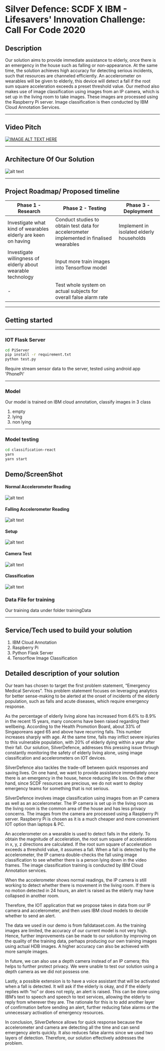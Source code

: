 # Silver Defence: SCDF X IBM - Lifesavers' Innovation Challenge: Call For Code 2020
## Description

Our solution aims to provide immediate assistance to elderly, once there is an emergency in the house such as falling or non-appearance. At the same time, the solution achieves high accuracy for detecting serious incidents, such that resources are channeled efficiently. An accelerometer on wearables will be given to elderly, this device will detect a fall if the root sum square acceleration exceeds a preset threshold value. Our method also makes use of image classification using images from an IP camera, which is set up in the living room to take images. These images are processed using the Raspberry Pi server. Image classification is then conducted by IBM Cloud Annotation Services.


---

## Video Pitch 


[![IMAGE ALT TEXT HERE](http://img.youtube.com/vi/s02yc2wPgXE/0.jpg)](http://www.youtube.com/watch?v=s02yc2wPgXE)

---

## Architecture Of Our Solution

![alt text](./arche.png "Architecture Diagram")

---

## Project Roadmap/ Proposed timeline

Phase 1 - Research | Phase 2 - Testing | Phase 3 - Deployment
--- | --- | ---
Investigate what kind of wearables elderly are keen on having | Conduct studies to obtain test data for accelerometer implemented in finalised wearables | Implement in isolated elderly households
Investigate willingness of elderly about wearable technology | Input more train images into Tensorflow model | 
-|Test whole system on actual subjects for overall false alarm rate|

---

## Getting started

---
### IOT Flask Server

```sh
cd PiServer
pip install -r requirement.txt
python test.py
```

Require stream sensor data to the server, tested using android app 'PhonePi'

---
### Model

Our model is trained on IBM cloud annotation, classify images in 3 class
1. empty
2. lying
3. non lying
---
### Model testing

```sh
cd classification-react
yarn
yarn start
```

## Demo/ScreenShot

#### Normal Accelerometer Reading
![alt text](./ss1.jpg "Normal Accelerometer Reading")


#### Falling Accelerometer Reading
![alt text](./ss2.jpg "Falling Accelerometer Reading")


#### Setup
![alt text](./setup.jpg "Setup")


#### Camera Test
![alt text](./camera_test.jpg "Camera Test")


#### Classification
![alt text](./classification.jpg "Classification")


### Data File for training
Our training data under folder trainingData

---

## Service/Tech used to build your solution

1. IBM Cloud Annotation
2. Raspberry Pi 
3. Python Flask Server
4. Tensorflow Image Classification


## Detailed description of your solution

Our team has chosen to target the first problem statement, “Emergency Medical Services”. This problem statement focuses on leveraging analytics for better sense-making to be alerted at the onset of incidents of the elderly population, such as falls and acute diseases, which require emergency response.

As the percentage of elderly living alone has increased from 6.6% to 8.9% in the recent 15 years, many concerns have been raised regarding their wellbeing. According to the Health Promotion Board, about 33% of Singaporeans aged 65 and above have recurring falls. This number increases sharply with age. At the same time, falls may inflict severe injuries to this vulnerable population, with 20% of elderly dying within a year after their fall. Our solution, SilverDefence, addresses this pressing issue through constantly monitoring the safety of elderly living alone, using image classification and accelerometers on IOT devices. 

SilverDefence also tackles the trade-off between quick responses and saving lives. On one hand, we want to provide assistance immediately once there is an emergency in the house, hence reducing life loss. On the other hand, since SCDF resources are precious, we do not want to deploy emergency teams for something that is not serious. 

SilverDefence involves image classification using images from an IP camera as well as an accelerometer. The IP camera is set up in the living room as the living room is the common area of the house and has less privacy concerns. The images from the camera are processed using a Raspberry Pi server. Raspberry Pi is chosen as it is a much cheaper and more convenient IOT option than laptops & PC.

An accelerometer on a wearable is used to detect falls in the elderly. To obtain the magnitude of acceleration, the root sum square of accelerations in x, y, z directions are calculated. If the root sum square of acceleration exceeds a threshold value, it assumes a fall. When a fall is detected by the accelerometer, the IP camera double-checks the fall using image classification to see whether there is a person lying down in the video frames. The image classification training is conducted by IBM Cloud Annotation services. 

When the accelerometer shows normal readings, the IP camera is still working to detect whether there is movement in the living room. If there is no motion detected in 24 hours, an alert is raised as the elderly may have collapsed in another room. 

Therefore, the IOT application that we propose takes in data from our IP camera and accelerometer, and then uses IBM cloud models to decide whether to send an alert.

The data we used in our demo is from falldataset.com. As the training images are limited, the accuracy of our current model is not very high. Hence, further improvements can be made to our solution by improving on the quality of the training data, perhaps producing our own training images using actual HDB images. A higher accuracy can also be achieved with more sample images. 

In future, we can also use a depth camera instead of an IP camera; this helps to further protect privacy. We were unable to test our solution using a depth camera as we did not possess one.

Lastly, a possible extension is to have a voice assistant that will be activated when a fall is detected. It will ask if the elderly is okay, and if the elderly replies with “no” or does not reply, an alert is raised. This can be done using IBM’s text to speech and speech to text services, allowing the elderly to reply from wherever they are. The rationale for this is to add another layer of confirmation before sending an alert, further reducing false alarms or the unnecessary activation of emergency resources.

In conclusion, SilverDefence allows for quick response because the accelerometer and camera are detecting all the time and can send emergency alerts quickly. It also reduces false alarms since we used two layers of detection. Therefore, our solution effectively addresses the problem.



